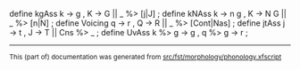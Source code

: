 

define kgAss k -> g   , K -> G   || _ %> [j|J] ;
define kNAss k -> n g , K -> N G || _ %> [n|N] ;
define Voicing q -> r , Q -> R || _ %> [Cont|Nas] ;
define jtAss j -> t , J -> T || Cns %> _ ;
define UvAss k %> g -> g , q %> g -> r ;

* * *

<small>This (part of) documentation was generated from [src/fst/morphology/phonology.xfscript](https://github.com/giellalt/lang-iku/blob/main/src/fst/morphology/phonology.xfscript)</small>
